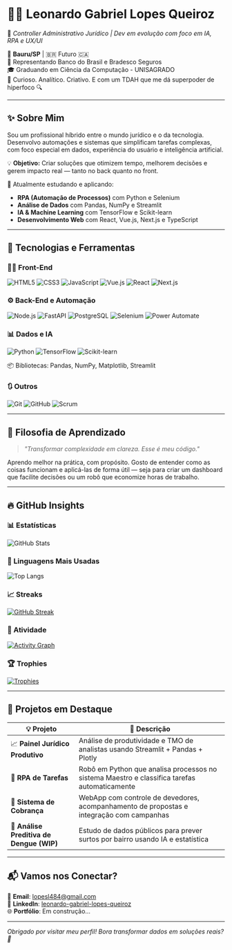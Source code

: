 # 🧑‍💻 Leonardo Gabriel Lopes Queiroz

🎯 *Controller Administrativo Jurídico | Dev em evolução com foco em IA, RPA e UX/UI*

📍 **Bauru/SP** | 🇧🇷 Futuro 🇨🇦  
💼 Representando Banco do Brasil e Bradesco Seguros  
🎓 Graduando em Ciência da Computação - UNISAGRADO  
🧠 Curioso. Analítico. Criativo. E com um TDAH que me dá superpoder de hiperfoco 🔍

---

## ✨ Sobre Mim

Sou um profissional híbrido entre o mundo jurídico e o da tecnologia. Desenvolvo automações e sistemas que simplificam tarefas complexas, com foco especial em dados, experiência do usuário e inteligência artificial.

💡 **Objetivo:** Criar soluções que otimizem tempo, melhorem decisões e gerem impacto real — tanto no back quanto no front.

🔎 Atualmente estudando e aplicando:
- **RPA (Automação de Processos)** com Python e Selenium  
- **Análise de Dados** com Pandas, NumPy e Streamlit  
- **IA & Machine Learning** com TensorFlow e Scikit-learn  
- **Desenvolvimento Web** com React, Vue.js, Next.js e TypeScript  

---

## 🚀 Tecnologias e Ferramentas

### 👨‍💻 Front-End  
![HTML5](https://img.shields.io/badge/HTML5-E34F26?style=for-the-badge&logo=html5&logoColor=white)
![CSS3](https://img.shields.io/badge/CSS3-1572B6?style=for-the-badge&logo=css3&logoColor=white)
![JavaScript](https://img.shields.io/badge/JavaScript-F7DF1E?style=for-the-badge&logo=javascript&logoColor=black)
![Vue.js](https://img.shields.io/badge/Vue.js-4FC08D?style=for-the-badge&logo=vue.js&logoColor=white)
![React](https://img.shields.io/badge/React-61DAFB?style=for-the-badge&logo=react&logoColor=black)
![Next.js](https://img.shields.io/badge/Next.js-000?style=for-the-badge&logo=next.js&logoColor=white)

### ⚙️ Back-End e Automação  
![Node.js](https://img.shields.io/badge/Node.js-339933?style=for-the-badge&logo=node.js&logoColor=white)
![FastAPI](https://img.shields.io/badge/FastAPI-005571?style=for-the-badge&logo=fastapi&logoColor=white)
![PostgreSQL](https://img.shields.io/badge/PostgreSQL-316192?style=for-the-badge&logo=postgresql&logoColor=white)
![Selenium](https://img.shields.io/badge/Selenium-43B02A?style=for-the-badge&logo=selenium&logoColor=white)
![Power Automate](https://img.shields.io/badge/Power_Automate-0066B8?style=for-the-badge&logo=microsoftpowerautomate&logoColor=white)

### 📊 Dados e IA  
![Python](https://img.shields.io/badge/Python-3776AB?style=for-the-badge&logo=python&logoColor=white)
![TensorFlow](https://img.shields.io/badge/TensorFlow-FF6F00?style=for-the-badge&logo=tensorflow&logoColor=white)
![Scikit-learn](https://img.shields.io/badge/Scikit--Learn-F7931E?style=for-the-badge&logo=scikit-learn&logoColor=white)

📦 Bibliotecas: Pandas, NumPy, Matplotlib, Streamlit

### 🔃 Outros  
![Git](https://img.shields.io/badge/Git-F05032?style=for-the-badge&logo=git&logoColor=white)
![GitHub](https://img.shields.io/badge/GitHub-181717?style=for-the-badge&logo=github&logoColor=white)
![Scrum](https://img.shields.io/badge/Scrum-6DB33F?style=for-the-badge&logo=scrum&logoColor=white)

---

## 🧠 Filosofia de Aprendizado

> _"Transformar complexidade em clareza. Esse é meu código."_  

Aprendo melhor na prática, com propósito. Gosto de entender como as coisas funcionam e aplicá-las de forma útil — seja para criar um dashboard que facilite decisões ou um robô que economize horas de trabalho.

---

## 🔥 GitHub Insights

### 📊 Estatísticas

![GitHub Stats](https://github-readme-stats.vercel.app/api?username=LeoStarkBR&show_icons=true&theme=tokyonight)

### 📌 Linguagens Mais Usadas

![Top Langs](https://github-readme-stats.vercel.app/api/top-langs/?username=LeoStarkBR&layout=compact&langs_count=8&theme=tokyonight)

### 📈 Streaks

[![GitHub Streak](https://streak-stats.demolab.com?user=LeoStarkBR&theme=tokyonight&hide_border=true)](https://git.io/streak-stats)

### 📅 Atividade

[![Activity Graph](https://github-readme-activity-graph.vercel.app/graph?username=LeoStarkBR&theme=tokyo-night)](https://github.com/Ashutosh00710/github-readme-activity-graph)

### 🏆 Trophies

[![Trophies](https://github-profile-trophy.vercel.app/?username=LeoStarkBR&theme=tokyonight&no-frame=true&rank=SECRET,SSS,SS,S,A,B,C)](https://github.com/ryo-ma/github-profile-trophy)

---

## 🧪 Projetos em Destaque

| 💡 Projeto | 💬 Descrição |
|-----------|-------------|
| 📈 **Painel Jurídico Produtivo** | Análise de produtividade e TMO de analistas usando Streamlit + Pandas + Plotly |
| 🤖 **RPA de Tarefas** | Robô em Python que analisa processos no sistema Maestro e classifica tarefas automaticamente |
| 💼 **Sistema de Cobrança** | WebApp com controle de devedores, acompanhamento de propostas e integração com campanhas |
| 🧠 **Análise Preditiva de Dengue (WIP)** | Estudo de dados públicos para prever surtos por bairro usando IA e estatística |

---

## 📬 Vamos nos Conectar?

📧 **Email**: lopesl484@gmail.com  
🔗 **LinkedIn**: [leonardo-gabriel-lopes-queiroz](https://www.linkedin.com/in/leonardo-gabriel-lopes-queiroz-0854b2195/)  
🌐 **Portfólio**: Em construção...

---

_Obrigado por visitar meu perfil! Bora transformar dados em soluções reais? 🚀_
